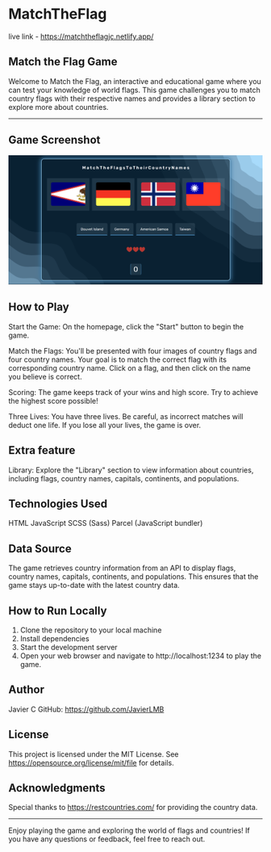 # MatchTheFlag

live link - https://matchtheflagjc.netlify.app/

## **Match the Flag Game**

Welcome to Match the Flag, an interactive and educational game where you can test your knowledge of world flags. This game challenges you to match country flags with their respective names and provides a library section to explore more about countries.

---

## **Game Screenshot**

<img src="/src/imgs/Game Screenshot.png" alt="Game Screenshot">

## **How to Play**

Start the Game: On the homepage, click the "Start" button to begin the game.

Match the Flags: You'll be presented with four images of country flags and four country names. Your goal is to match the correct flag with its corresponding country name. Click on a flag, and then click on the name you believe is correct.

Scoring: The game keeps track of your wins and high score. Try to achieve the highest score possible!

Three Lives: You have three lives. Be careful, as incorrect matches will deduct one life. If you lose all your lives, the game is over.

## **Extra feature**

Library: Explore the "Library" section to view information about countries, including flags, country names, capitals, continents, and populations.

## **Technologies Used**

HTML
JavaScript
SCSS (Sass)
Parcel (JavaScript bundler)

## **Data Source**

The game retrieves country information from an API to display flags, country names, capitals, continents, and populations. This ensures that the game stays up-to-date with the latest country data.

## **How to Run Locally**

1. Clone the repository to your local machine
2. Install dependencies
3. Start the development server
4. Open your web browser and navigate to http://localhost:1234 to play the game.

## **Author**

Javier C
GitHub: https://github.com/JavierLMB

## **License**

This project is licensed under the MIT License.
See https://opensource.org/license/mit/file for details.

## **Acknowledgments**

Special thanks to https://restcountries.com/ for providing the country data.

---

Enjoy playing the game and exploring the world of flags and countries! If you have any questions or feedback, feel free to reach out.
